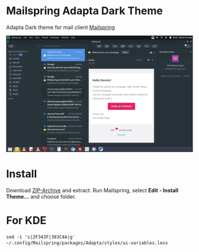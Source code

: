 # Mailspring Adapta Dark Theme

Adapta Dark theme for mail client [Mailspring](https://github.com/Foundry376/Mailspring)

![Screenshot](shot.png)


# Install
Download [ZIP-Archive](https://github.com/dennisotugo/Mailspring-Adapta-Theme/Archive/master.zip) and extract. Run Mailspring, select **Edit - Install Theme...** and choose folder.

# For KDE
```
sed -i 's|2F343F|383C4A|g' ~/.config/Mailspring/packages/Adapta/styles/ui-variables.less
```
